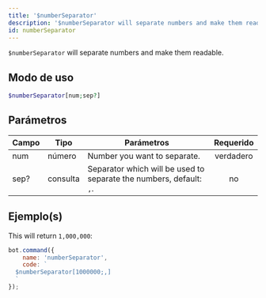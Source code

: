 ```yaml
---
title: '$numberSeparator'
description: '$numberSeparator will separate numbers and make them readable.'
id: numberSeparator
---
```


`$numberSeparator` will separate numbers and make them readable.

## Modo de uso

```php
$numberSeparator[num;sep?]
```

## Parámetros

| Campo | Tipo     | Parámetros                                                          | Requerido |
| ----- | -------- | ------------------------------------------------------------------- |:---------:|
| num   | número   | Number you want to separate.                                        | verdadero |
| sep?  | consulta | Separator which will be used to separate the numbers, default: `,`. |    no     |

## Ejemplo(s)

This will return `1,000,000`:

```javascript
bot.command({
    name: 'numberSeparator',
    code: `
  $numberSeparator[1000000;,]
  `
});
```
